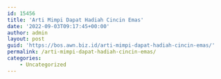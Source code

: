 ```yaml
---
id: 15456
title: 'Arti Mimpi Dapat Hadiah Cincin Emas'
date: '2022-09-03T09:17:45+00:00'
author: admin
layout: post
guid: 'https://bos.awn.biz.id/arti-mimpi-dapat-hadiah-cincin-emas/'
permalink: /arti-mimpi-dapat-hadiah-cincin-emas/
categories:
    - Uncategorized
---
```


